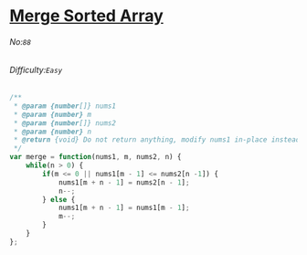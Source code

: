 # [Merge Sorted Array](https://leetcode.com/problems/merge-sorted-array/)
###### No:`88`
###### Difficulty:`Easy`


```javascript
/**
 * @param {number[]} nums1
 * @param {number} m
 * @param {number[]} nums2
 * @param {number} n
 * @return {void} Do not return anything, modify nums1 in-place instead.
 */
var merge = function(nums1, m, nums2, n) {
    while(n > 0) {
        if(m <= 0 || nums1[m - 1] <= nums2[n -1]) {
            nums1[m + n - 1] = nums2[n - 1];
            n--;
        } else {
            nums1[m + n - 1] = nums1[m - 1];
            m--;
        }
    }
};
```
